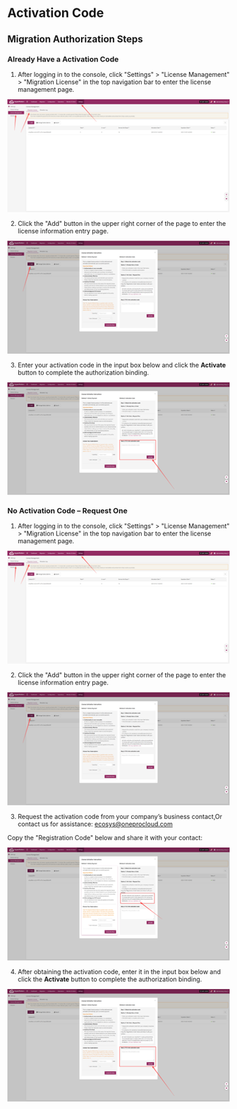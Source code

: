 # **Activation Code**

## **Migration Authorization Steps**

### **Already Have a Activation Code**

1. After logging in to the console, click "Settings" > "License Management" > "Migration License" in the top navigation bar to enter the license management page.

![](./images/activationcodeactivation-disasterresilienceauthorizationsteps-1.png)

2. Click the "Add" button in the upper right corner of the page to enter the license information entry page.

![](./images/activationcodeactivation-disasterresilienceauthorizationsteps-2.png)

3. Enter your activation code in the input box below and click the **Activate** button to complete the authorization binding.

![](./images/activationcodeactivation-disasterresilienceauthorizationsteps-3.png)

### **No Activation Code – Request One**

1. After logging in to the console, click "Settings" > "License Management" > "Migration License" in the top navigation bar to enter the license management page.

![](./images/activationcodeactivation-disasterresilienceauthorizationsteps-4.png)

2. Click the "Add" button in the upper right corner of the page to enter the license information entry page.

![](./images/activationcodeactivation-disasterresilienceauthorizationsteps-5.png)

3. Request the activation code from your company’s business contact,Or contact us for assistance: ecosys@oneprocloud.com

Copy the "Registration Code" below and share it with your contact:

![](./images/activationcodeactivation-disasterresilienceauthorizationsteps-6.png)

4. After obtaining the activation code, enter it in the input box below and click the **Activate** button to complete the authorization binding.

![](./images/activationcodeactivation-disasterresilienceauthorizationsteps-7.png)